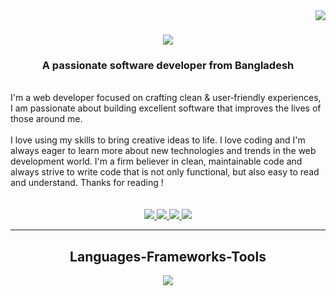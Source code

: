 <img align="right" src="https://visitor-badge.laobi.icu/badge?page_id=monishroy.monishroy" />

<h1 align="center">
    <img src="https://readme-typing-svg.herokuapp.com/?font=Righteous&size=35&center=true&vCenter=true&width=500&height=70&duration=4000&lines=Hi+There!+👋;+I'm+Monish+Roy;" />
</h1>

<h3 align="center">A passionate software developer from Bangladesh</h3>

<br/>

<div align="start">
I'm a web developer focused on crafting clean & user‑friendly experiences, I am passionate about building excellent software that improves the lives of those around me.
<br/>
<br/>
I love using my skills to bring creative ideas to life. I love coding and I'm always eager to learn more about new technologies and trends in the web development world.
I'm a firm believer in clean, maintainable code and always strive to write code that is not only functional, but also easy to read and understand. Thanks for reading !
</div>

<br/>
<br/>
 
<div align="center"> 
<a href="mailto:monishroy87@gmail.com">
    <img src="https://img.shields.io/badge/Gmail-333333?style=for-the-badge&logo=gmail&logoColor=red" />
</a>
<a href="https://www.facebook.com/monishroy010">
    <img src="https://img.shields.io/badge/Facebook-3b5998?style=for-the-badge&logo=facebook&logoColor=white" />
</a>
<a href="https://www.linkedin.com/in/monishroy010" target="_blank">
    <img src="https://img.shields.io/badge/LinkedIn-0077B5?style=for-the-badge&logo=linkedin&logoColor=white" target="_blank" />
</a>
<a href="https://monishroy.com" target="_blank">
    <img src="https://img.shields.io/badge/Portfolio-FF5722?style=for-the-badge&logo=todoist&logoColor=white" target="_blank" /> <!-- sqlite, safari, google-chrome are other good icon options -->
</a>
</div>

 <hr/>
 
<h2 align="center">Languages-Frameworks-Tools</h2>
<div align="center">
    <img src="https://skillicons.dev/icons?i=html,css,bootstrap,tailwind,javascript,jquery,mysql,vscode,php,github,git,laravel,linux,windows,mac" />
</div>


